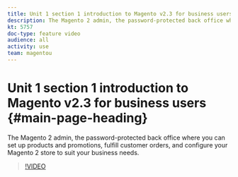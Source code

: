 ```yaml
---
title: Unit 1 section 1 introduction to Magento v2.3 for business users
description: The Magento 2 admin, the password-protected back office where you can set up products and promotions, fulfill customer orders, and configure your Magento 2 store to suit your business needs.
kt: 5757
doc-type: feature video
audience: all
activity: use
team: magentou
---
```


# Unit 1 section 1 introduction to Magento v2.3 for business users {#main-page-heading}

The Magento 2 admin, the password-protected back office where you can set up products and promotions, fulfill customer orders, and configure your Magento 2 store to suit your business needs.

>[!VIDEO](https://video.tv.adobe.com/v/35942?quality=12&learn=on)